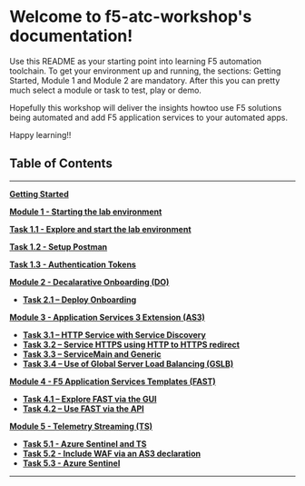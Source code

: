 
# Welcome to f5-atc-workshop's documentation!

Use this README as your starting point into learning F5 automation toolchain. To get your environment up and running, the sections: Getting Started, Module 1 and Module 2 are mandatory. After this you can pretty much select a module or task to test, play or demo.

Hopefully this workshop will deliver the insights howtoo use F5 solutions being automated and add F5 application services to your automated apps.

Happy learning!!

## Table of Contents

**********************************
**[Getting Started](docs/Getting_Started.rst)**

**[Module 1 - Starting the lab environment](docs/module_1/module1.rst)**

**[Task 1.1 - Explore and start the lab environment](docs/module_1/module1.rst/task1_1.rst)**

**[Task 1.2 - Setup Postman](docs/module_1/module1.rst/task1_2.rst)**

**[Task 1.3 - Authentication Tokens](docs/module_1/module1.rst/task1_2.rst)**

**[Module 2 - Decalarative Onboarding (DO)](docs/module_2/module2.rst)**

 * **[Task 2.1 – Deploy Onboarding](docs/module_2/task2_1.rst)**

**[Module 3 - Application Services 3 Extension (AS3)](docs/module_3/module3.rst)**

 * **[Task 3.1 – HTTP Service with Service Discovery](docs/module_3/task3_1.rst)**
 * **[Task 3.2 – Service HTTPS using HTTP to HTTPS redirect](docs/module_3/task3_2.rst)**
 * **[Task 3.3 – ServiceMain and Generic](docs/module_3/task3_3.rst)**
 * **[Task 3.4 – Use of Global Server Load Balancing (GSLB)](docs/module_3/task3_4.rst)**

**[Module 4 - F5 Application Services Templates (FAST)](docs/module_4/module4.rst)**

 * **[Task 4.1 – Explore FAST via the GUI](docs/module_4/task4_1.rst)**
 * **[Task 4.2 – Use FAST via the API](docs/module_4/task4_2.rst)**

**[Module 5 - Telemetry Streaming (TS)](docs/module_5/module5.rst)**

 * **[Task 5.1 - Azure Sentinel and TS](docs/module_5/task5_1.rst)**
 * **[Task 5.2 - Include WAF via an AS3 declaration](docs/module_5/task5_2.rst)**
 * **[Task 5.3 - Azure Sentinel](docs/module_5/task5_3.rst)**

**********************************